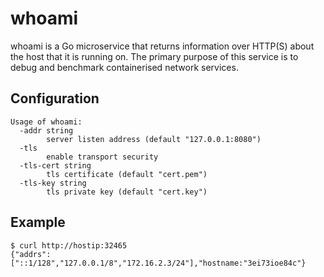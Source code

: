 whoami
======

whoami is a Go microservice that returns information over HTTP(S) about the host that it is running on. The primary purpose of this service is to debug and benchmark containerised network services.


Configuration
-------------

    Usage of whoami:
      -addr string
            server listen address (default "127.0.0.1:8080")
      -tls
            enable transport security
      -tls-cert string
            tls certificate (default "cert.pem")
      -tls-key string
            tls private key (default "cert.key")


Example
-------

    $ curl http://hostip:32465
    {"addrs":["::1/128","127.0.0.1/8","172.16.2.3/24"],"hostname:"3ei73ioe84c"}
